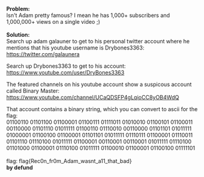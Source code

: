<b>Problem:</b><br>
Isn't Adam pretty famous? I mean he has 1,000+ subscribers and 1,000,000+ views on a single video ;)
<br><br>
<b>Solution:</b><br>
Search up adam galauner to get to his personal twitter account where he mentions that his youtube username is Drybones3363:
https://twitter.com/galaunera

Search up Drybones3363 to get to his account:<br>
https://www.youtube.com/user/DryBones3363

The featured channels on his youtube account show a suspicous account called Binary Master:<br>
https://www.youtube.com/channel/UCaQDSFP4gLqioCC8yOB4WdQ

That account contains a binary string, which you can convert to ascii for the flag:<br>
01100110 01101100 01100001 01100111 01111011 01010010 01100101 01100011 00110000 01101110 01011111 01100110 01110010 00110000 01101101 01011111 01000001 01100100 01100001 01101101 01011111 01110111 01100001 01110011 01101110 01110100 01011111 01100001 00110001 00110001 01011111 01110100 01101000 01100001 01110100 01011111 01100010 01100001 01100100 01111101
<br><br>
flag: flag{Rec0n_fr0m_Adam_wasnt_a11_that_bad}<br>
<b>by defund</b>

